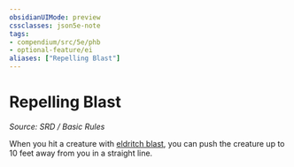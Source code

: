 ```yaml
---
obsidianUIMode: preview
cssclasses: json5e-note
tags:
- compendium/src/5e/phb
- optional-feature/ei
aliases: ["Repelling Blast"]
---
```

# Repelling Blast
*Source: SRD / Basic Rules* 

When you hit a creature with [eldritch blast](eldritch-blast.md), you can push the creature up to 10 feet away from you in a straight line.